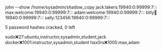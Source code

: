  john --show /home/sysadmin/shadow_copy
jack:lakers:19940:0:99999:7:::
max:welcome:19940:0:99999:7:::
adam:welcome:19940:0:99999:7:::
billy:football:19940:0:99999:7:::
sally:123456:19940:0:99999:7:::

5 password hashes cracked, 0 left


sudo:x:27:ubuntu,instructor,sysadmin,student,jack
docker:x:1001:instructor,sysadmin,student
hax0rs:x:1005:max,adam
